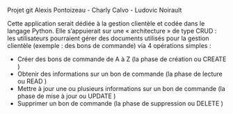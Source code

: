 Projet git Alexis Pontoizeau - Charly Calvo - Ludovic Noirault

Cette
application serait dédiée à la gestion clientèle et codée dans le 
langage Python.
Elle s’appuierait sur une « architecture » de type CRUD : les 
utilisateurs pourraient gérer
des documents utilisés pour la gestion clientèle (exemple : des bons de 
commande) via 4
opérations simples :
- Créer des bons de commande de A à Z (la phase de création ou CREATE )
- Obtenir des informations sur un bon de commande (la phase de lecture 
ou READ )
- Mettre à jour une ou plusieurs informations sur un bon de commande (la 
phase de mise à
jour ou UPDATE )
- Supprimer un bon de commande (la phase de suppression ou DELETE )
